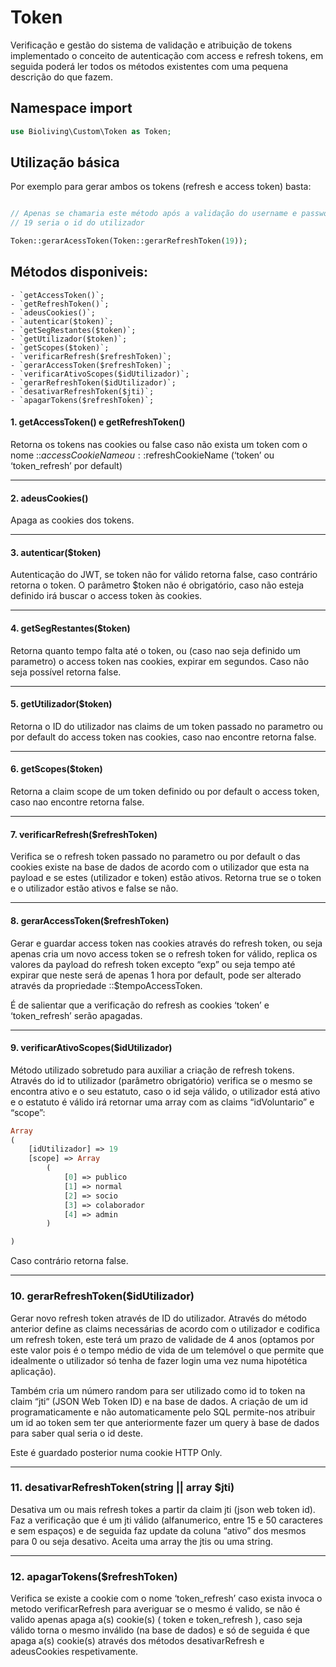 # Token

Verificação e gestão do sistema de validação e atribuição de tokens implementado o conceito de autenticação com access e refresh tokens, em seguida poderá ler todos os métodos existentes com uma pequena descrição do que fazem.

## Namespace import

```php
use Bioliving\Custom\Token as Token;
```

## Utilização básica
Por exemplo para gerar ambos os tokens (refresh e access token) basta:

```php

// Apenas se chamaria este método após a validação do username e password submetidas
// 19 seria o id do utilizador

Token::gerarAcessToken(Token::gerarRefreshToken(19));
```
## Métodos disponiveis:
    - `getAccessToken()`;
    - `getRefreshToken()`;
    - `adeusCookies()`;
    - `autenticar($token)`;
    - `getSegRestantes($token)`;
    - `getUtilizador($token)`;
    - `getScopes($token)`;
    - `verificarRefresh($refreshToken)`;
    - `gerarAccessToken($refreshToken)`;
    - `verificarAtivoScopes($idUtilizador)`;
    - `gerarRefreshToken($idUtilizador)`;
    - `desativarRefreshToken($jti)`;
    - `apagarTokens($refreshToken)`;


#### 1. getAccessToken() e getRefreshToken()
Retorna os tokens nas cookies ou false caso não exista um token com o nome ::$accessCookieName ou ::$refreshCookieName (‘token’ ou ‘token_refresh’ por default)

---

#### 2. adeusCookies()
Apaga as cookies dos tokens.

---

#### 3. autenticar($token)
Autenticação do JWT, se token não for válido retorna false, caso contrário retorna o token.
O parâmetro $token não é obrigatório, caso não esteja definido irá buscar o access token às cookies.

---

#### 4. getSegRestantes($token)
Retorna quanto tempo falta até o token, ou (caso nao seja definido um parametro) o access token nas cookies, expirar em segundos. Caso não seja possível retorna false.

---

#### 5. getUtilizador($token)
Retorna o ID do utilizador nas claims de um token passado no parametro ou por default do access token nas cookies, caso nao encontre retorna false.

---

#### 6. getScopes($token)
Retorna a claim scope de um token definido ou por default o access token, caso nao encontre retorna false.

---

#### 7. verificarRefresh($refreshToken)
Verifica se o refresh token passado no parametro ou por default o das cookies existe na base de dados de acordo com o utilizador que esta na payload e se estes (utilizador e token) estão ativos. Retorna true se o token e o utilizador estão ativos e false se não.

---

#### 8. gerarAccessToken($refreshToken)
Gerar e guardar access token nas cookies através do refresh token, ou seja apenas cria um novo access token se o refresh token for válido, replica os valores da payload do refresh token excepto “exp” ou seja tempo até expirar que neste será de apenas 1 hora por default, pode ser alterado através da propriedade ::$tempoAccessToken.

É de salientar que a verificação do refresh as cookies ‘token’ e ‘token_refresh’ serão apagadas.

---

#### 9. verificarAtivoScopes($idUtilizador)
Método utilizado sobretudo para auxiliar a criação de refresh tokens. Através do id to utilizador (parâmetro obrigatório) verifica se o mesmo se encontra ativo e o seu estatuto, caso o id seja válido, o utilizador está ativo e o estatuto é válido irá retornar uma array com as claims “idVoluntario” e “scope”:
```php
Array
(
    [idUtilizador] => 19
    [scope] => Array
        (
            [0] => publico
            [1] => normal
            [2] => socio
            [3] => colaborador
            [4] => admin
        )

)
```
Caso contrário retorna false.

---

### 10. gerarRefreshToken($idUtilizador)
Gerar novo refresh token através de ID do utilizador. Através do método anterior define as claims necessárias de acordo com o utilizador e codifica um refresh token, este terá um prazo de validade de 4 anos (optamos por este valor pois é o tempo médio de vida de um telemóvel o que permite que idealmente o utilizador só tenha de fazer login uma vez numa hipotética aplicação).

Também cria um número random para ser utilizado como id to token na claim “jti“ (JSON Web Token ID)  e na base de dados. A criação de um id programaticamente e não automaticamente pelo SQL permite-nos atribuir um id ao token sem ter que anteriormente fazer um query à base de dados para saber qual seria o id deste.

Este é guardado posterior numa cookie HTTP Only.

---

### 11. desativarRefreshToken(string || array $jti)
Desativa um ou mais refresh tokes a partir da claim jti (json web token id). Faz a verificação que é um jti válido (alfanumerico, entre 15 e 50 caracteres e sem espaços) e de seguida faz update da coluna “ativo” dos mesmos para 0 ou seja desativo. Aceita uma array the jtis ou uma string.

---

### 12. apagarTokens($refreshToken)
Verifica se existe a  cookie com o nome ‘token_refresh’ caso exista invoca o metodo verificarRefresh para averiguar se o mesmo é valido, se não é valido apenas apaga a(s) cookie(s) ( token e token_refresh ), caso seja válido torna o mesmo inválido (na base de dados) e só de seguida é que apaga a(s) cookie(s) através dos métodos desativarRefresh e adeusCookies respetivamente.






